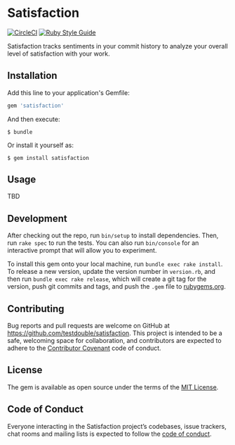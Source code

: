 # Satisfaction
[![CircleCI](https://circleci.com/gh/testdouble/satisfaction.svg?style=svg)](https://circleci.com/gh/testdouble/satisfaction)
[![Ruby Style Guide](https://img.shields.io/badge/code_style-standard-brightgreen.svg)](https://github.com/testdouble/standard)

Satisfaction tracks sentiments in your commit history to analyze your overall level of satisfaction with your work.

## Installation

Add this line to your application's Gemfile:

```ruby
gem 'satisfaction'
```

And then execute:

    $ bundle

Or install it yourself as:

    $ gem install satisfaction

## Usage

TBD

## Development

After checking out the repo, run `bin/setup` to install dependencies. Then, run `rake spec` to run the tests. You can also run `bin/console` for an interactive prompt that will allow you to experiment.

To install this gem onto your local machine, run `bundle exec rake install`. To release a new version, update the version number in `version.rb`, and then run `bundle exec rake release`, which will create a git tag for the version, push git commits and tags, and push the `.gem` file to [rubygems.org](https://rubygems.org).

## Contributing

Bug reports and pull requests are welcome on GitHub at https://github.com/testdouble/satisfaction. This project is intended to be a safe, welcoming space for collaboration, and contributors are expected to adhere to the [Contributor Covenant](http://contributor-covenant.org) code of conduct.

## License

The gem is available as open source under the terms of the [MIT License](https://opensource.org/licenses/MIT).

## Code of Conduct

Everyone interacting in the Satisfaction project’s codebases, issue trackers, chat rooms and mailing lists is expected to follow the [code of conduct](https://github.com/testdouble/satisfaction/blob/main/CODE_OF_CONDUCT.md).
